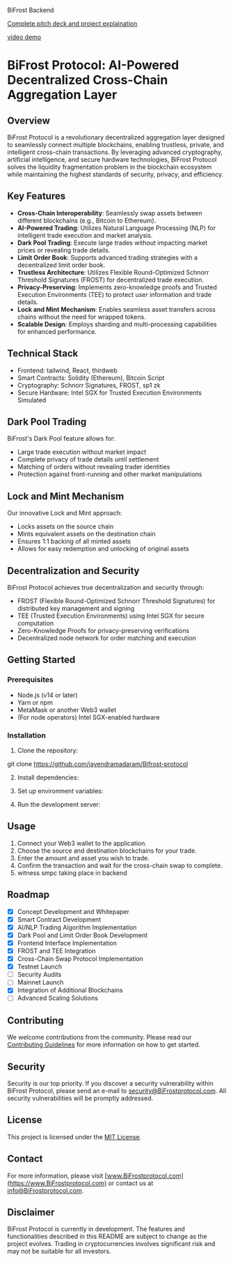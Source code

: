 BiFrost Backend

[Complete pitch deck and project explaination](https://xythum.my.canva.site/bifrost-protocol)

[video demo](https://www.youtube.com/watch?v=x-kDj8GuRCY)


# BiFrost Protocol: AI-Powered Decentralized Cross-Chain Aggregation Layer

## Overview

BiFrost Protocol is a revolutionary decentralized aggregation layer designed to seamlessly connect multiple blockchains, enabling trustless, private, and intelligent cross-chain transactions. By leveraging advanced cryptography, artificial intelligence, and secure hardware technologies, BiFrost Protocol solves the liquidity fragmentation problem in the blockchain ecosystem while maintaining the highest standards of security, privacy, and efficiency.

## Key Features

- **Cross-Chain Interoperability**: Seamlessly swap assets between different blockchains (e.g., Bitcoin to Ethereum).
- **AI-Powered Trading**: Utilizes Natural Language Processing (NLP) for intelligent trade execution and market analysis.
- **Dark Pool Trading**: Execute large trades without impacting market prices or revealing trade details.
- **Limit Order Book**: Supports advanced trading strategies with a decentralized limit order book.
- **Trustless Architecture**: Utilizes Flexible Round-Optimized Schnorr Threshold Signatures (FROST) for decentralized trade execution.
- **Privacy-Preserving**: Implements zero-knowledge proofs and Trusted Execution Environments (TEE) to protect user information and trade details.
- **Lock and Mint Mechanism**: Enables seamless asset transfers across chains without the need for wrapped tokens.
- **Scalable Design**: Employs sharding and multi-processing capabilities for enhanced performance.

## Technical Stack

- Frontend: tailwind, React, thirdweb
- Smart Contracts: Solidity (Ethereum), Bitcoin Script
- Cryptography: Schnorr Signatures, FROST, sp1 zk
- Secure Hardware: Intel SGX for Trusted Execution Environments Simulated

## Dark Pool Trading

BiFrost's Dark Pool feature allows for:
- Large trade execution without market impact
- Complete privacy of trade details until settlement
- Matching of orders without revealing trader identities
- Protection against front-running and other market manipulations

## Lock and Mint Mechanism

Our innovative Lock and Mint approach:
- Locks assets on the source chain
- Mints equivalent assets on the destination chain
- Ensures 1:1 backing of all minted assets
- Allows for easy redemption and unlocking of original assets

## Decentralization and Security

BiFrost Protocol achieves true decentralization and security through:
- FROST (Flexible Round-Optimized Schnorr Threshold Signatures) for distributed key management and signing
- TEE (Trusted Execution Environments) using Intel SGX for secure computation
- Zero-Knowledge Proofs for privacy-preserving verifications
- Decentralized node network for order matching and execution

## Getting Started

### Prerequisites

- Node.js (v14 or later)
- Yarn or npm
- MetaMask or another Web3 wallet
- (For node operators) Intel SGX-enabled hardware

### Installation

1. Clone the repository:

git clone https://github.com/jayendramadaram/Bifrost-protocol

2. Install dependencies:


3. Set up environment variables:



4. Run the development server:



## Usage

1. Connect your Web3 wallet to the application.
2. Choose the source and destination blockchains for your trade.
3. Enter the amount and asset you wish to trade.
4. Confirm the transaction and wait for the cross-chain swap to complete.
5. witness smpc taking place in backend

## Roadmap

- [x] Concept Development and Whitepaper
- [x] Smart Contract Development
- [x] AI/NLP Trading Algorithm Implementation
- [x] Dark Pool and Limit Order Book Development
- [x] Frontend Interface Implementation
- [x] FROST and TEE Integration
- [x] Cross-Chain Swap Protocol Implementation
- [x] Testnet Launch
- [ ] Security Audits
- [ ] Mainnet Launch
- [x] Integration of Additional Blockchains
- [ ] Advanced Scaling Solutions

## Contributing

We welcome contributions from the community. Please read our [Contributing Guidelines](CONTRIBUTING.md) for more information on how to get started.

## Security

Security is our top priority. If you discover a security vulnerability within BiFrost Protocol, please send an e-mail to security@BiFrostprotocol.com. All security vulnerabilities will be promptly addressed.

## License

This project is licensed under the [MIT License](LICENSE).

## Contact

For more information, please visit [www.BiFrostprotocol.com](https://www.BiFrostprotocol.com) or contact us at info@BiFrostprotocol.com.

## Disclaimer

BiFrost Protocol is currently in development. The features and functionalities described in this README are subject to change as the project evolves. Trading in cryptocurrencies involves significant risk and may not be suitable for all investors.

